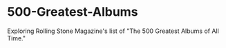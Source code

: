 # 500-Greatest-Albums
Exploring Rolling Stone Magazine's list of "The 500 Greatest Albums of All Time."
